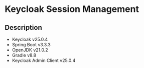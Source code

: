 # Keycloak Session Management
## Description
- Keycloak v25.0.4
- Spring Boot v3.3.3
- OpenJDK v21.0.2
- Gradle v8.8
- Keycloak Admin Client v25.0.4
